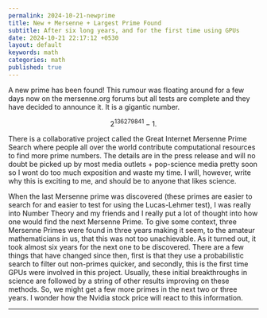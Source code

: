 ```yaml
---
permalink: 2024-10-21-newprime
title: New + Mersenne + Largest Prime Found 
subtitle: After six long years, and for the first time using GPUs 
date: 2024-10-21 22:17:12 +0530
layout: default
keywords: math
categories: math
published: true
---
```


A new prime has been found! This rumour was floating around for a few days now on the mersenne.org forums but all tests are complete and they have decided to announce it. It is a gigantic number.

$$2^{136279841}-1.$$

There is a collaborative project called the Great Internet Mersenne Prime Search where people all over the world contribute computational resources to find more prime numbers. The details are in the press release and will no doubt be picked up by most media outlets + pop-science media pretty soon so I wont do too much exposition and waste my time. I will, however, write why this is exciting to me, and should be to anyone that likes science.

When the last Mersenne prime was discovered (these primes are easier to search for and easier to test for using the Lucas-Lehmer test), I was really into Number Theory and my friends and I really put a lot of thought into how one would find the next Mersenne Prime. To give some context, three Mersenne Primes were found in three years making it seem, to the amateur mathematicians in us, that this was not too unachievable. As it turned out, it took almost six years for the next one to be discovered. There are a few things that have changed since then, first is that they use a probabilistic search to filter out non-primes quicker, and secondly, this is the first time GPUs were involved in this project. Usually, these initial breakthroughs in science are followed by a string of other results improving on these methods. So, we might get a few more primes in the next two or three years. I wonder how the Nvidia stock price will react to this information.

---
